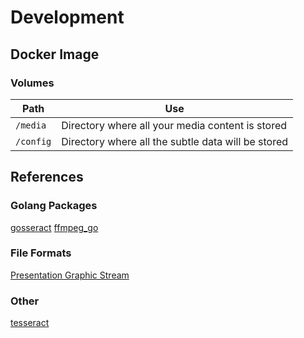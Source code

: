 # Development

## Docker Image

### Volumes

|Path|Use|
|---|---|
|`/media`|Directory where all your media content is stored|
|`/config`|Directory where all the subtle data will be stored|

## References

### Golang Packages
[gosseract](https://pkg.go.dev/github.com/otiai10/gosseract/v2@v2.4.1)
[ffmpeg\_go](https://pkg.go.dev/github.com/u2takey/ffmpeg-go)

### File Formats
[Presentation Graphic Stream](https://blog.thescorpius.com/index.php/2017/07/15/presentation-graphic-stream-sup-files-bluray-subtitle-format/)

### Other
[tesseract](https://github.com/tesseract-ocr/tesseract)
